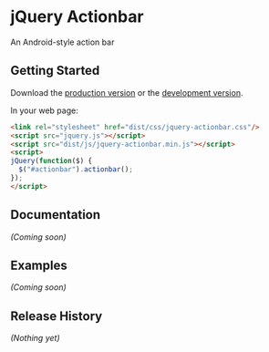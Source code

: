 # jQuery Actionbar

An Android-style action bar

## Getting Started
Download the [production version][min] or the [development version][max].

[min]: https://raw.github.com/jbalboni/jquery-actionbar/master/dist/js/jquery-actionbar.min.js
[max]: https://raw.github.com/jbalboni/jquery-actionbar/master/dist/js/jquery-actionbar.js

In your web page:

```html
<link rel="stylesheet" href="dist/css/jquery-actionbar.css"/>
<script src="jquery.js"></script>
<script src="dist/js/jquery-actionbar.min.js"></script>
<script>
jQuery(function($) {
  $("#actionbar").actionbar();
});
</script>
```

## Documentation
_(Coming soon)_

## Examples
_(Coming soon)_

## Release History
_(Nothing yet)_
